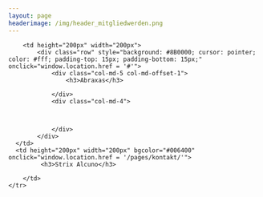 ```yaml
---
layout: page
headerimage: /img/header_mitgliedwerden.png
---
```


<table>
    <tr>
        
        <td height="200px" width="200px">
            <div class="row" style="background: #8B0000; cursor: pointer; color: #fff; padding-top: 15px; padding-bottom: 15px;" onclick="window.location.href = '#'">
                <div class="col-md-5 col-md-offset-1">
                    <h3>Abraxas</h3>

                </div>
                <div class="col-md-4">
                
                    
                    
                </div>
            </div>
      </td>      
      <td height="200px" width="200px" bgcolor="#006400" onclick="window.location.href = '/pages/kontakt/'">      
             <h3>Strix Alcuno</h3>
       
        </td>    
    </tr>
</table>        